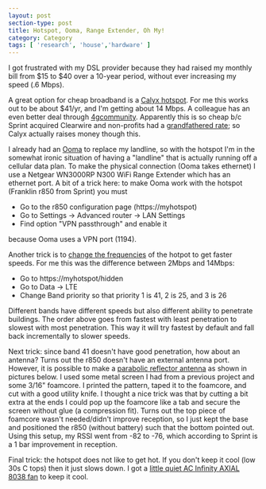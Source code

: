 ```yaml
---
layout: post
section-type: post
title: Hotspot, Ooma, Range Extender, Oh My!
category: Category
tags: [ 'research', 'house','hardware' ]
---
```

I got frustrated with my DSL provider because they had raised my monthly bill from $15 to $40 over a 10-year period, without ever increasing my speed (.6 Mbps).

A great option for cheap broadband is a [Calyx hotspot](https://www.calyxinstitute.org/member/map). For me this works out to be about $41/yr, and I'm getting about 14 Mbps. A colleague has an even better deal through [4gcommunity](https://www.4gcommunity.org/community-store/?category=Basic+Membership). Apparently this is so cheap b/c Sprint acquired Clearwire and non-profits had a [grandfathered rate](https://boingboing.net/2016/09/22/i-have-found-a-secret-tunnel-t.html); so Calyx actually raises money though this.

I already had an [Ooma](https://www.ooma.com/) to replace my landline, so with the hotspot I'm in the somewhat ironic situation of having a "landline" that is actually running off a cellular data plan. To make the physical connection (Ooma takes ethernet) I use a Netgear WN3000RP N300 WiFi Range Extender which has an ethernet port. A bit of a trick here: to make Ooma work with the hotspot (Franklin r850 from Sprint) you must

- Go to the r850 configuration page (https://myhotspot)
- Go to Settings -> Advanced router -> LAN Settings
- Find option "VPN passthrough" and enable it

because Ooma uses a VPN port (1194).

Another trick is to [change the frequencies](https://freedata.io/r850-signal-improvement-guide) of the hotpot to get faster speeds. For me this was the difference between 2Mbps and 14Mbps:

- Go to https://myhotspot/hidden
- Go to Data -> LTE
- Change Band priority so that priority 1 is 41, 2 is 25, and 3 is 26

Different bands have different speeds but also different ability to penetrate buildings. The order above goes from fastest with least penetration to slowest with most penetration. This way it will try fastest by default and fall back incrementally to slower speeds.

Next trick: since band 41 doesn't have good penetration, how about an antenna? Turns out the r850 doesn't have an external antenna port. However, it is possible to make a [parabolic reflector antenna](https://www.freeantennas.com/projects/template/) as shown in pictures below. I used some metal screen I had from a previous project and some 3/16" foamcore. I printed the pattern, taped it to the foamcore, and cut with a good utility knife. I thought a nice trick was that by cutting a bit extra at the ends I could pop up the foamcore like a tab and secure the screen without glue (a compression fit). Turns out the top piece of foamcore wasn't needed/didn't improve reception, so I just kept the base and positioned the r850 (without battery) such that the bottom pointed out. Using this setup, my RSSI went from -82 to -76, which according to Sprint is a 1 bar improvement in reception.

<!-- Place this tag in your head or just before your close body tag. -->
<!-- <script type="text/javascript" src="https://apis.google.com/js/plusone.js"></script> -->
<!-- Place this tag where you want the widget to render. -->
<!-- <div class="g-post" data-href="https://plus.google.com/115988942600478124988/posts/G8dXmqfuJiy"></div> -->

<script src="https://cdn.jsdelivr.net/npm/publicalbum@latest/dist/pa-embed-player.min.js" async></script>
<div class="pa-embed-player" style="width:100%; height:480px; display:none;"
  data-link="https://photos.app.goo.gl/iUNNXLZ15bPVYAhY8"
  data-title="Hotspot"
  data-description="4 new photos · Album by Andrew Olney">
    <img data-src="https://lh3.googleusercontent.com/Ra55fvDTJ1_gJTkLzr3jIPenghfeWqgHaCw8vnWIHbVCGOSx7vg-p_cwLLOUxTKhnPQR6eqFmlQf5Cg6cNOmySdXD0YhmGFJuHFeJkH399lskZtFG4vQgzvmiXZDaGgIpnRGgq6hQlo=w1920-h1080" src="" alt="" />
  <img data-src="https://lh3.googleusercontent.com/Mn4jqroixgDsiNUr2hCFpdPh9hDkjEx_x3B4F_pHt637hgqpDzwHOQv5tcAuHUp4OyPi_8Zl7DT31Rp-C2jER0k0FRBZqVuC9W-33W1Tnb1DOrQBKOs5XeJMAr9v2MYZhKmKlsBqzdA=w1920-h1080" src="" alt="" />
  <img data-src="https://lh3.googleusercontent.com/Qfiakw6WKZT3WRjByLkPnXykvJmRYcGIPWJ-bqXhrXRKjgyT-arbL9TRUeEtTUwuFNRXP7NQh7-R7259Us5j0gtDBnYOcGP8Ume0bXIOcLF5FwwtrI3CSNau1SbHtd-WZcQO9jbe2nI=w1920-h1080" src="" alt="" />
  <img data-src="https://lh3.googleusercontent.com/H7gh7nz9THS7B2eqXEX56Ysg3RHp7Yz_WHfV44qSFIFlIU_t26ggDrH1lwdtdiqkJaGkZJrEQ2GQ8Bb98Ln-eQyk1690gCJE0PZJK2m2eh8CoNqIhT8Sdro4ITt0NQesCWzgPa3CcIs=w1920-h1080" src="" alt="" />
</div>


Final trick: the hotspot does not like to get hot. If you don't keep it cool (low 30s C tops) then it just slows down. I got a [little quiet AC Infinity AXIAL 8038 fan](https://www.amazon.com/gp/product/B009OXTWZI/ref=od_aui_detailpages00?ie=UTF8&psc=1) to keep it cool. 



